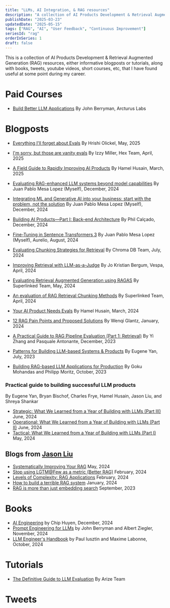 ```yaml
---
title: "LLMs, AI Integration, & RAG resources"
description: "A collection of AI Products Development & Retrieval Augmented Generation (RAG) resources, either informative blogposts or tutorials, along with books, tweets, youtube videos, short courses, etc, that I have found useful at some point during my career."
publishDate: "2025-03-23"
updatedDate: "2025-05-15"
tags: ["RAG", "AI", "User Feedback", "Continuous Improvement"]
seriesId: "rag"
orderInSeries: 1
draft: false
---
```


This is a collection of AI Products Development & Retrieval Augmented Generation (RAG) resources, either informative blogposts or tutorials, along with books, tweets, youtube videos, short courses, etc, that I have found useful at some point during my career.

# Paid Courses

- [Build Better LLM Applications](https://maven.com/arcturus-labs/build-better-llm-applications) By John Berryman, Arcturus Labs

# Blogposts

- [Everything I'll forget about Evals](https://olickel.com/everything-about-evals) By Hrishi Olickel, May, 2025

- [I'm sorry, but those are vanity evals](https://hex.tech/blog/im-sorry-but-those-are-vanity-evals/) By Izzy Miller, Hex Team, April, 2025

- [A Field Guide to Rapidly Improving AI Products](https://hamel.dev/blog/posts/field-guide/) By Hamel Husain, March, 2025

- [Evaluating RAG-enhanced LLM systems beyond model capabilities](https://juanpml.com/writing/2024/12/18/evaluating-rag-enhanced-llm-systems-beyond-model-capabilities/) By Juan Pablo Mesa Lopez (Myself), December, 2024

- [Integrating ML and Generative AI into your business: start with the problem, not the solution](https://juanpml.com/writing/2024/12/21/integrating-ml-and-generative-ai-into-your-business-start-with-the-problem-not-the-solution/) By Juan Pablo Mesa Lopez (Myself), December, 2024

- [Building AI Products—Part I: Back-end Architecture](https://philcalcado.com/2024/12/14/building-ai-products-part-i.html) By Phil Calçado, December, 2024

- [Fine-Tuning in Sentence Transformers 3](https://www.aurelio.ai/learn/sentence-transformers-fine-tuning) By Juan Pablo Mesa Lopez (Myself), Aurelio, August, 2024

- [Evaluating Chunking Strategies for Retrieval](https://research.trychroma.com/evaluating-chunking) By Chroma DB Team, July, 2024

- [Improving Retrieval with LLM-as-a-Judge](https://blog.vespa.ai/improving-retrieval-with-llm-as-a-judge/) By Jo Kristian Bergum, Vespa, April, 2024

- [Evaluating Retrieval Augmented Generation using RAGAS](https://superlinked.com/vectorhub/articles/retrieval-augmented-generation-eval-qdrant-ragas) By Superlinked Team, May, 2024

- [An evaluation of RAG Retrieval Chunking Methods](https://superlinked.com/vectorhub/articles/evaluation-rag-retrieval-chunking-methods) By Superlinked Team, April, 2024
 
- [Your AI Product Needs Evals](https://hamel.dev/blog/posts/evals/) By Hamel Husain, March, 2024

- [12 RAG Pain Points and Proposed Solutions](https://towardsdatascience.com/12-rag-pain-points-and-proposed-solutions-43709939a28c) By Wenqi Glantz, January, 2024

- [A Practical Guide to RAG Pipeline Evaluation (Part 1: Retrieval)](https://blog.relari.ai/a-practical-guide-to-rag-pipeline-evaluation-part-1-27a472b09893) By Yi Zhang and Pasquale Antonante, December, 2023

- [Patterns for Building LLM-based Systems & Products](https://eugeneyan.com/writing/llm-patterns/) By Eugene Yan, July, 2023

- [Building RAG-based LLM Applications for Production](https://www.anyscale.com/blog/a-comprehensive-guide-for-building-rag-based-llm-applications-part-1) By Goku Mohandas and Philipp Moritz, October, 2023


### Practical guide to building successful LLM products

By Eugene Yan, Bryan Bischof, Charles Frye, Hamel Husain, Jason Liu, and Shreya Shankar

- [Strategic: What We Learned from a Year of Building with LLMs (Part III)](https://www.oreilly.com/radar/what-we-learned-from-a-year-of-building-with-llms-part-iii-strategy/) June, 2024
- [Operational: What We Learned from a Year of Building with LLMs (Part II)](https://www.oreilly.com/radar/what-we-learned-from-a-year-of-building-with-llms-part-ii/) June, 2024
- [Tactical: What We Learned from a Year of Building with LLMs (Part I)](https://www.oreilly.com/radar/what-we-learned-from-a-year-of-building-with-llms-part-i/) May, 2024



## Blogs from [Jason Liu](https://jxnl.co/writing/category/rag)

- [Systematically Improving Your RAG](https://jxnl.co/writing/2024/05/22/systematically-improving-your-rag/) May, 2024
- [Stop using LGTM@Few as a metric (Better RAG)](https://jxnl.co/writing/2024/02/05/when-to-lgtm-at-k/) February, 2024
- [Levels of Complexity: RAG Applications](https://jxnl.co/writing/2024/02/28/levels-of-complexity-rag-applications/) February, 2024
- [How to build a terrible RAG system](https://jxnl.co/writing/2024/01/07/inverted-thinking-rag/) January, 2024
- [RAG is more than just embedding search](https://jxnl.co/writing/2023/09/17/rag-is-more-than-embeddings/) September, 2023

# Books

- [AI Engineering](https://www.oreilly.com/library/view/ai-engineering/9781098166298/) by Chip Huyen, December, 2024
- [Prompt Engineering for LLMs](https://www.oreilly.com/library/view/prompt-engineering-for/9781098156145/) by John Berryman and Albert Ziegler, November, 2024
- [LLM Engineer's Handbook](https://www.oreilly.com/library/view/llm-engineers-handbook/9781836200079/) by Paul Iusztin and Maxime Labonne, October, 2024


# Tutorials

- [The Definitive Guide to LLM Evaluation](https://arize.com/llm-evaluation) By Arize Team


# Tweets


